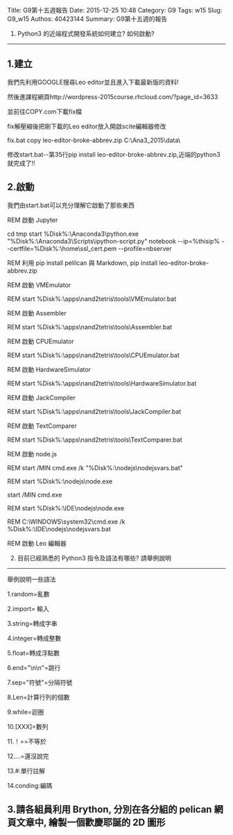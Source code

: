 Title: G9第十五週報告
Date: 2015-12-25 10:48
Category: G9
Tags: w15
Slug: G9_w15
Authos: 40423144
Summary: G9第十五週的報告

1. Python3 的近端程式開發系統如何建立? 如何啟動?
-----------------

1.建立
-----------------

我們先利用GOOGLE搜尋Leo editor並且進入下載最新版的資料!

然後進課程網頁http://wordpress-2015course.rhcloud.com/?page_id=3633 

並前往COPY.com下載fix檔

fix解壓縮後把剛下載的Leo editor放入開啟scite編輯器修改

fix.bat copy leo-editor-broke-abbrev.zip C:\Ana3_2015\data\

修改start.bat--第35行pip install leo-editor-broke-abbrev.zip,近端的python3就完成了!!

2.啟動
-----------------

我們由start.bat可以充分理解它啟動了那些東西

REM 啟動 Jupyter

cd tmp
start %Disk%:\Anaconda3\python.exe "%Disk%:\Anaconda3\Scripts\ipython-script.py" notebook --ip=%thisip% --certfile=%Disk%:\home\ssl_cert.pem --profile=nbserver

REM 利用 pip install pelilcan 與 Markdown,
pip install leo-editor-broke-abbrev.zip

REM 啟動 VMEmulator

REM start %Disk%:\apps\nand2tetris\tools\VMEmulator.bat


REM 啟動 Assembler

REM start %Disk%:\apps\nand2tetris\tools\Assembler.bat


REM 啟動 CPUEmulator

REM start %Disk%:\apps\nand2tetris\tools\CPUEmulator.bat


REM 啟動 HardwareSimulator

REM start %Disk%:\apps\nand2tetris\tools\HardwareSimulator.bat


REM 啟動 JackCompiler

REM start %Disk%:\apps\nand2tetris\tools\JackCompiler.bat


REM 啟動 TextComparer

REM start %Disk%:\apps\nand2tetris\tools\TextComparer.bat


REM 啟動 node.js

REM start /MIN cmd.exe /k "%Disk%:\nodejs\nodejsvars.bat"


REM start %Disk%:\nodejs\node.exe

start /MIN cmd.exe


REM start %Disk%:\IDE\nodejs\node.exe

REM C:\WINDOWS\system32\cmd.exe /k %Disk%:\IDE\nodejs\nodejsvars.bat

REM 啟動 Leo 編輯器

 2. 目前已經熟悉的 Python3 指令及語法有哪些? 請舉例說明
-----------------

舉例說明一些語法

1.random=亂數

2.import= 輸入

3.string=轉成字串

4.integer=轉成整數

5.float=轉成浮點數

6.end="\n\n"=跳行

7.sep="符號"=分隔符號

8.Len=計算行列的個數

9.while=迴圈

10.[XXX]=數列

11.！==不等於

12....=還沒說完

13.#:單行註解

14.conding:編碼


3.請各組員利用 Brython, 分別在各分組的 pelican 網頁文章中, 繪製一個歡慶耶誕的 2D 圖形
-----------------
                    
<!-- 導入 brython_dist.js --> 

<script type="text/javascript" src="js/Brython3.2.3-20151122-082712/brython.js"></script> 

<!-- 啟動 brython() --> 

<script> 
window.onload=function(){ 
brython(1); 
} 
</script> 

<!-- 以下利用 Brython 程式執行繪圖 --> 

<canvas id="plotarea" width="500" height="500"></canvas> 

<script type="text/python3"> 
# 導入 doc 
from browser import document as doc 
import math 

# 準備繪圖畫布 
canvas = doc["plotarea"] 
ctx = canvas.getContext("2d") 

# 開始畫直線 

ctx.beginPath() 
ctx.lineWidth = 5 
ctx.moveTo(231, 98) 
ctx.lineTo(180, 187) 
ctx.strokeStyle = "#FF0000" 
ctx.stroke() 

ctx.beginPath() 
ctx.lineWidth = 5
ctx.moveTo(231, 98) 
ctx.lineTo(284, 187) 
ctx.strokeStyle = "#FF0000" 
ctx.stroke() 

ctx.beginPath() 
ctx.lineWidth = 5
ctx.moveTo(180, 187) 
ctx.lineTo(197, 187) 
ctx.strokeStyle = "#FF0000" 
ctx.stroke() 

ctx.beginPath() 
ctx.lineWidth = 5
ctx.moveTo(284, 187) 
ctx.lineTo(267, 187) 
ctx.strokeStyle = "#FF0000" 
ctx.stroke() 

ctx.beginPath() 
ctx.lineWidth = 5
ctx.moveTo(197, 187) 
ctx.lineTo(163, 262) 
ctx.strokeStyle = "#FF0000" 
ctx.stroke() 

ctx.beginPath() 
ctx.lineWidth = 5
ctx.moveTo(267, 187) 
ctx.lineTo(303, 262) 
ctx.strokeStyle = "#FF0000" 
ctx.stroke() 

ctx.beginPath() 
ctx.lineWidth = 5
ctx.moveTo(163, 262) 
ctx.lineTo(182, 262) 
ctx.strokeStyle = "#FF0000" 
ctx.stroke() 

ctx.beginPath() 
ctx.lineWidth = 5
ctx.moveTo(281, 262) 
ctx.lineTo(303, 262) 
ctx.strokeStyle = "#FF0000" 
ctx.stroke() 

ctx.beginPath() 
ctx.lineWidth = 5
ctx.moveTo(182, 262) 
ctx.lineTo(150, 317) 
ctx.strokeStyle = "#FF0000" 
ctx.stroke() 

ctx.beginPath() 
ctx.lineWidth = 5
ctx.moveTo(281, 262) 
ctx.lineTo(311, 317) 
ctx.strokeStyle = "#FF0000" 
ctx.stroke() 


ctx.beginPath() 
ctx.lineWidth = 5
ctx.moveTo(150, 317) 
ctx.lineTo(311, 317)
ctx.strokeStyle = "#FF0000" 
ctx.stroke() 

ctx.beginPath() 
ctx.lineWidth = 5
ctx.moveTo(212, 319) 
ctx.lineTo(212, 389) 
ctx.strokeStyle = "#FF0000" 
ctx.stroke() 

ctx.beginPath() 
ctx.lineWidth = 5
ctx.moveTo(246, 319) 
ctx.lineTo(246, 389) 
ctx.strokeStyle = "#FF0000" 
ctx.stroke() 

ctx.beginPath() 
ctx.lineWidth = 5
ctx.moveTo(212, 389) 
ctx.lineTo(246, 389)  
ctx.strokeStyle = "#FF0000" 
ctx.stroke() 

</script></div>



